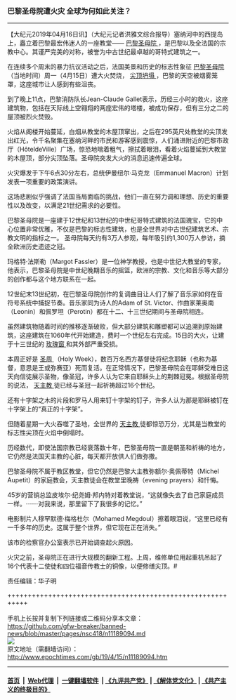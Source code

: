 ### 巴黎圣母院遭火灾 全球为何如此关注？
------------------------

<p>
 【大纪元2019年04月16日讯】（大纪元记者洪雅文综合报导）塞纳河中的西提岛上，矗立着巴黎最宏伟迷人的一座教堂——
 <a href="http://www.epochtimes.com/gb/tag/%E5%B7%B4%E9%BB%8E%E5%9C%A3%E6%AF%8D%E9%99%A2.html">
  巴黎圣母院
 </a>
 ，是巴黎以及全法国的宗教中心。其谨严完美的对称，被誉为中古世纪最卓越的哥特式建筑之一。
</p>
<p>
 在连续多个周末的暴力抗议活动之后，法国美景和历史的标志性象征
 <a href="http://www.epochtimes.com/gb/tag/%E5%B7%B4%E9%BB%8E%E5%9C%A3%E6%AF%8D%E9%99%A2.html">
  巴黎圣母院
 </a>
 （当地时间）周一（4月15日）遭大火焚烧，
 <a href="http://www.epochtimes.com/gb/tag/%E5%B0%96%E9%A1%B6%E5%9D%8D%E5%A1%8C.html">
  尖顶坍塌
 </a>
 ，巴黎的天空被烟雾笼罩，这座城市让人感到有些沮丧。
</p>
<p>
 到了晚上11点，巴黎消防队长Jean-Claude Gallet表示，历经三小时的救火，这座建筑物，包括在天际线上空翱翔的两座宏伟的塔楼，被成功保存，但有三分之二的屋顶被烈火焚毁。
</p>
<p>
 火焰从阁楼开始蔓延，白烟从教堂的木屋顶窜出，之后在295英尺处教堂的尖顶发出红光，令千名聚集在塞纳河畔的市民和游客感到震惊，人们涌进附近的巴黎市政厅（HôteldeVille）广场，惊恐地喘着粗气，擦拭着眼泪，看着火焰蔓延到大教堂的木屋顶，部分尖顶坠落。圣母院突发大火的消息迅速传遍全球。
</p>
<p>
 火灾爆发于下午6点30分左右，总统伊曼纽尔‧马克龙（Emmanuel Macron）计划发表一项重要的政策演讲。
</p>
<p>
 这场悲剧似乎强调了法国当局面临的挑战，他们一直在努力调和理想、历史的重要性以及改变，以满足21世纪需求的必要性。
</p>
<p>
 巴黎圣母院是一座建于12世纪和13世纪的中世纪哥特式建筑的法国瑰宝，它的中心位置非常优雅，不仅是巴黎的标志性建筑，也是全世界对中古世纪建筑艺术、宗教文明的指标之一。 圣母院每天约有3万人参观，每年吸引约1,300万人参访，摘全欧洲历史遗迹之冠。
</p>
<p>
 玛格特‧法斯勒（Margot Fassler）是一位神学教授，也是中世纪大教堂的专家，他表示，巴黎圣母院是中世纪晚期音乐的摇篮，欧洲的宗教、文化和音乐等大部分的创作都与这个地方联系在一起。
</p>
<p>
 12世纪末13世纪初，在巴黎圣母院创作的复调曲目让人们了解了音乐家如何在音符号系统中捕捉节奏。音乐家同为诗人的Adam of St. Victor、作曲家莱奥南（Leonin）和佩罗坦（Perotin）都在十二、十三世纪期间与圣母院相连。
</p>
<p>
 虽然建筑物随着时间的推移逐渐破败，但大部分建筑和雕塑都可以追溯到原始建筑，这座建筑在1060年代开始建造，费时一个世纪左右完成。15日的大火，让建于十三世纪的
 <a href="http://www.epochtimes.com/gb/tag/%E7%8E%AB%E7%91%B0%E7%AA%97.html">
  玫瑰窗
 </a>
 和其外部严重受损。
</p>
<p>
 本周正好是
 <a href="http://www.epochtimes.com/gb/tag/%E5%9C%A3%E5%91%A8.html">
  圣周
 </a>
 （Holy Week），数百万名西方基督徒将纪念耶稣（也称为基督，意思是王或弥赛亚）死而复活。在正常情况下，巴黎圣母院会在耶稣受难日这天向信徒展示圣物，像圣冠，许多人认为它来自耶稣头上的荆棘冠冕。根据圣母院的说法，
 <a href="http://www.epochtimes.com/gb/tag/%E5%A4%A9%E4%B8%BB%E6%95%99.html">
  天主教
 </a>
 徒已经与圣冠一起祈祷超过16个世纪。
</p>
<p>
 还有十字架之木的片段和罗马人用来钉十字架的钉子，许多人认为那是耶稣被钉在十字架上的“真正的十字架”。
</p>
<p>
 但随着星期一大火吞噬了圣地，全世界的
 <a href="http://www.epochtimes.com/gb/tag/%E5%A4%A9%E4%B8%BB%E6%95%99.html">
  天主教
 </a>
 徒都惊恐万分，尤其是当教堂的标志性尖顶在火焰中倒塌时。
</p>
<p>
 历经数代，即使法国宗教已经衰落数十年，巴黎圣母院一直是朝圣和祈祷的地方，它仍然是法国天主教的心脏，每天都开放供人们做弥撒。
</p>
<p>
 巴黎圣母院不属于教区教堂，但它仍然是巴黎大主教弥额尔‧奥佩蒂特（Michel Aupetit）的家庭教会，天主教徒会在教堂里晚祷（evening prayers）和忏悔。
</p>
<p>
 45岁的营销总监皮埃尔‧纪尧姆‧邦内特对着教堂说，“这就像失去了自己家庭成员一样。⋯⋯对我来说，那里留下了我很多的记忆。”
</p>
<p>
 电影制片人穆罕默德‧梅格杜尔（Mohamed Megdoul）擦着眼泪说，“这里已经有一千多年的历史。这属于整个世界，但它现在正在消失。”
</p>
<p>
 该市的检察官办公室表示已开始调查起火原因。
</p>
<p>
 火灾之前，圣母院正在进行大规模的翻新工程。上周，维修单位用起重机吊起了16个代表十二使徒和四位福音传教士的铜像，以便修缮尖顶。#
</p>
<p>
 责任编辑：华子明
</p>

+++++++++++++++++++++++++++++++++++++++++++++++++++++++++++<br/><br/>
手机上长按并复制下列链接或二维码分享本文章：<br/>
https://github.com/gfw-breaker/banned-news/blob/master/pages/nsc418/n11189094.md <br/>
<a href='https://github.com/gfw-breaker/banned-news/blob/master/pages/nsc418/n11189094.md'><img src='https://github.com/gfw-breaker/banned-news/blob/master/pages/nsc418/n11189094.md.png'/></a> <br/>
原文地址（需翻墙访问）：http://www.epochtimes.com/gb/19/4/15/n11189094.htm


------------------------
#### [首页](https://github.com/gfw-breaker/banned-news/blob/master/README.md) &nbsp;|&nbsp; [Web代理](https://github.com/labour-camp/helloworld) &nbsp;|&nbsp; [一键翻墙软件](https://github.com/gfw-breaker/nogfw/blob/master/README.md) &nbsp;| [《九评共产党》](https://github.com/gfw-breaker/9ping.md/blob/master/README.md#九评之一评共产党是什么) | [《解体党文化》](https://github.com/gfw-breaker/jtdwh.md/blob/master/README.md) | [《共产主义的终极目的》](https://github.com/gfw-breaker/gczydzjmd.md/blob/master/README.md)

